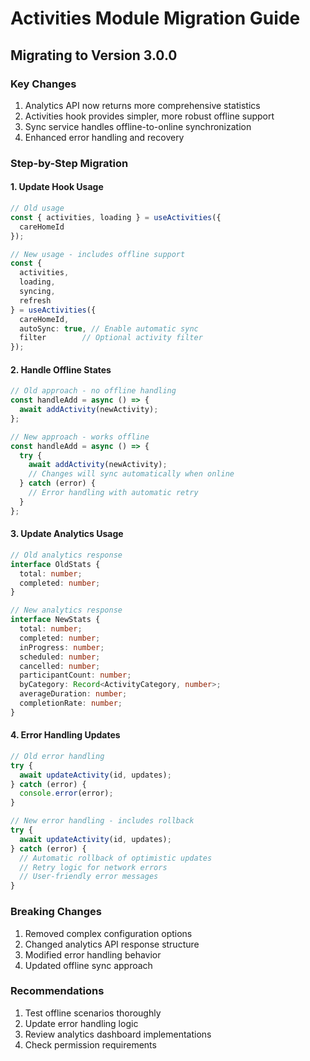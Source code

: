 # Activities Module Migration Guide

## Migrating to Version 3.0.0

### Key Changes
1. Analytics API now returns more comprehensive statistics
2. Activities hook provides simpler, more robust offline support
3. Sync service handles offline-to-online synchronization
4. Enhanced error handling and recovery

### Step-by-Step Migration

#### 1. Update Hook Usage
```typescript
// Old usage
const { activities, loading } = useActivities({
  careHomeId
});

// New usage - includes offline support
const { 
  activities, 
  loading,
  syncing,
  refresh 
} = useActivities({
  careHomeId,
  autoSync: true, // Enable automatic sync
  filter        // Optional activity filter
});
```

#### 2. Handle Offline States
```typescript
// Old approach - no offline handling
const handleAdd = async () => {
  await addActivity(newActivity);
};

// New approach - works offline
const handleAdd = async () => {
  try {
    await addActivity(newActivity);
    // Changes will sync automatically when online
  } catch (error) {
    // Error handling with automatic retry
  }
};
```

#### 3. Update Analytics Usage
```typescript
// Old analytics response
interface OldStats {
  total: number;
  completed: number;
}

// New analytics response
interface NewStats {
  total: number;
  completed: number;
  inProgress: number;
  scheduled: number;
  cancelled: number;
  participantCount: number;
  byCategory: Record<ActivityCategory, number>;
  averageDuration: number;
  completionRate: number;
}
```

#### 4. Error Handling Updates
```typescript
// Old error handling
try {
  await updateActivity(id, updates);
} catch (error) {
  console.error(error);
}

// New error handling - includes rollback
try {
  await updateActivity(id, updates);
} catch (error) {
  // Automatic rollback of optimistic updates
  // Retry logic for network errors
  // User-friendly error messages
}
```

### Breaking Changes
1. Removed complex configuration options
2. Changed analytics API response structure
3. Modified error handling behavior
4. Updated offline sync approach

### Recommendations
1. Test offline scenarios thoroughly
2. Update error handling logic
3. Review analytics dashboard implementations
4. Check permission requirements
